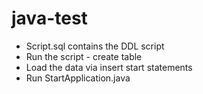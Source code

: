 # java-test
- Script.sql contains the DDL script
- Run the script - create table
- Load the data via insert start statements
- Run StartApplication.java

